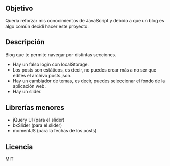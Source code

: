 ## Objetivo
Quería reforzar mis conocimientos de JavaScript y debido a que un blog es algo común decidí hacer
este proyecto.
## Descripción
Blog que te permite navegar por distintas secciones. 
- Hay un falso login con localStorage.
- Los posts son estáticos, es decir, no puedes crear más a no ser que
  edites el archivo posts.json.
- Hay un cambiador de temas, es decir, puedes seleccionar el fondo de la aplicación web.
- Hay un slider.
## Librerías menores
* jQuery UI (para el slider)
* bxSlider (para el slider)
* momentJS (para la fechas de los posts)
## Licencia
MIT

